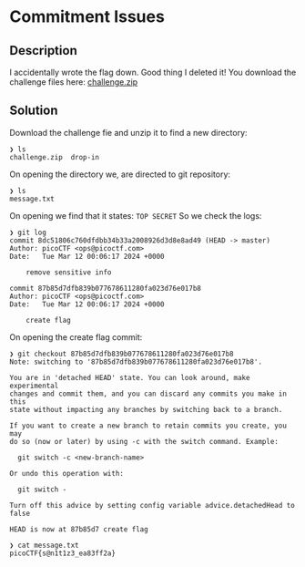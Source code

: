 # Commitment Issues
## Description
I accidentally wrote the flag down. Good thing I deleted it! You download the challenge files here: [challenge.zip](https://artifacts.picoctf.net/c_titan/136/challenge.zip)
## Solution
Download the challenge fie and unzip it to find a new directory:
```
❯ ls
challenge.zip  drop-in
```
On opening the directory we, are directed to git repository:
```
❯ ls
message.txt
``` 
On opening we find that it states: ```TOP SECRET```
So we check the logs:
```
❯ git log
commit 8dc51806c760dfdbb34b33a2008926d3d8e8ad49 (HEAD -> master)
Author: picoCTF <ops@picoctf.com>
Date:   Tue Mar 12 00:06:17 2024 +0000

    remove sensitive info

commit 87b85d7dfb839b077678611280fa023d76e017b8
Author: picoCTF <ops@picoctf.com>
Date:   Tue Mar 12 00:06:17 2024 +0000

    create flag
```
On opening the create flag commit:
```
❯ git checkout 87b85d7dfb839b077678611280fa023d76e017b8
Note: switching to '87b85d7dfb839b077678611280fa023d76e017b8'.

You are in 'detached HEAD' state. You can look around, make experimental
changes and commit them, and you can discard any commits you make in this
state without impacting any branches by switching back to a branch.

If you want to create a new branch to retain commits you create, you may
do so (now or later) by using -c with the switch command. Example:

  git switch -c <new-branch-name>

Or undo this operation with:

  git switch -

Turn off this advice by setting config variable advice.detachedHead to false

HEAD is now at 87b85d7 create flag
```
```
❯ cat message.txt
picoCTF{s@n1t1z3_ea83ff2a}
```                                                

